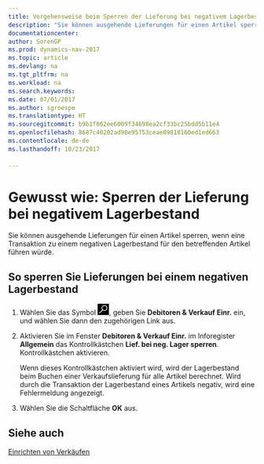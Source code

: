 ```yaml
---
title: Vorgehensweise beim Sperren der Lieferung bei negativem Lagerbestand
description: "Sie können ausgehende Lieferungen für einen Artikel sperren, wenn eine Transaktion zu einem negativen Lagerbestand für den betreffenden Artikel führen würde."
documentationcenter: 
author: SorenGP
ms.prod: dynamics-nav-2017
ms.topic: article
ms.devlang: na
ms.tgt_pltfrm: na
ms.workload: na
ms.search.keywords: 
ms.date: 07/01/2017
ms.author: sgroespe
ms.translationtype: HT
ms.sourcegitcommit: b9b1f062ee6009f34698ea2cf33bc25bdd5b11e4
ms.openlocfilehash: 8687c40202ad90e95753ceae09818160ed1ed663
ms.contentlocale: de-de
ms.lasthandoff: 10/23/2017

---
```

# <a name="how-to-block-shipment-for-negative-inventory"></a>Gewusst wie: Sperren der Lieferung bei negativem Lagerbestand
Sie können ausgehende Lieferungen für einen Artikel sperren, wenn eine Transaktion zu einem negativen Lagerbestand für den betreffenden Artikel führen würde.  

## <a name="to-block-shipment-for-negative-inventory"></a>So sperren Sie Lieferungen bei einem negativen Lagerbestand  

1.  Wählen Sie das Symbol ![Nach Seite oder Bericht suchen](../../media/ui-search/search_small.png "Symbol „Nach Seite oder Bericht suchen”"), geben Sie **Debitoren & Verkauf Einr.** ein, und wählen Sie dann den zugehörigen Link aus.  
2.  Aktivieren Sie im Fenster **Debitoren & Verkauf Einr.** im Inforegister **Allgemein** das Kontrollkästchen **Lief. bei neg. Lager sperren**. Kontrollkästchen aktivieren.  

    Wenn dieses Kontrollkästchen aktiviert wird, wird der Lagerbestand beim Buchen einer Verkaufslieferung für alle Artikel berechnet. Wird durch die Transaktion der Lagerbestand eines Artikels negativ, wird eine Fehlermeldung angezeigt.  

3.  Wählen Sie die Schaltfläche **OK** aus.  

## <a name="see-also"></a>Siehe auch  
[Einrichten von Verkäufen](../../sales-setup-sales.md)

